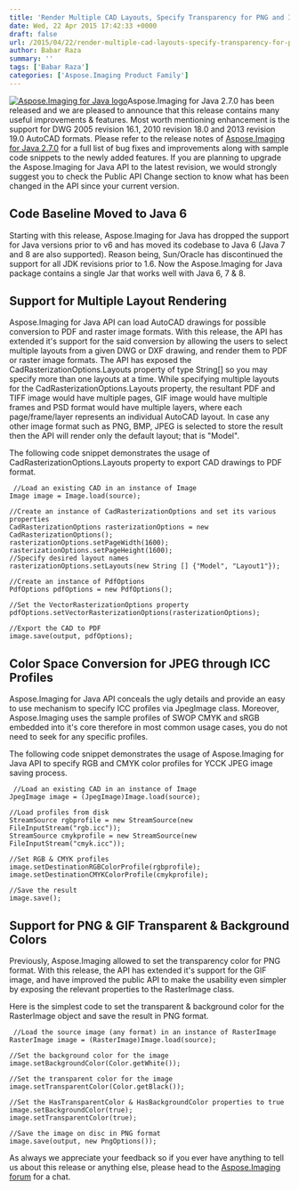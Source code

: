 ```yaml
---
title: 'Render Multiple CAD Layouts, Specify Transparency for PNG and ICC Profiles for JPEG with Aspose.Imaging for Java 2.7.0'
date: Wed, 22 Apr 2015 17:42:33 +0000
draft: false
url: /2015/04/22/render-multiple-cad-layouts-specify-transparency-for-png-and-icc-profiles-for-jpeg-with-aspose.imaging-for-java-2.7.0/
author: Babar Raza
summary: ''
tags: ['Babar Raza']
categories: ['Aspose.Imaging Product Family']
---
```


[![Aspose.Imaging for Java logo][1]](http://www.aspose.com/java/imaging-component.aspx "Aspose.Imaging for Java API")Aspose.Imaging for Java 2.7.0 has been released and we are pleased to announce that this release contains many useful improvements & features. Most worth mentioning enhancement is the support for DWG 2005 revision 16.1, 2010 revision 18.0 and 2013 revision 19.0 AutoCAD formats. Please refer to the release notes of [Aspose.Imaging for Java 2.7.0][2] for a full list of bug fixes and improvements along with sample code snippets to the newly added features. If you are planning to upgrade the Aspose.Imaging for Java API to the latest revision, we would strongly suggest you to check the Public API Change section to know what has been changed in the API since your current version.

## Code Baseline Moved to Java 6

Starting with this release, Aspose.Imaging for Java has dropped the support for Java versions prior to v6 and has moved its codebase to Java 6 (Java 7 and 8 are also supported). Reason being, Sun/Oracle has discontinued the support for all JDK revisions prior to 1.6. Now the Aspose.Imaging for Java package contains a single Jar that works well with Java 6, 7 & 8.

## Support for Multiple Layout Rendering

Aspose.Imaging for Java API can load AutoCAD drawings for possible conversion to PDF and raster image formats. With this release, the API has extended it's support for the said conversion by allowing the users to select multiple layouts from a given DWG or DXF drawing, and render them to PDF or raster image formats. The API has exposed the CadRasterizationOptions.Layouts property of type String\[\] so you may specify more than one layouts at a time. While specifying multiple layouts for the CadRasterizationOptions.Layouts property, the resultant PDF and TIFF image would have multiple pages, GIF image would have multiple frames and PSD format would have multiple layers, where each page/frame/layer represents an individual AutoCAD layout. In case any other image format such as PNG, BMP, JPEG is selected to store the result then the API will render only the default layout; that is "Model".

The following code snippet demonstrates the usage of CadRasterizationOptions.Layouts property to export CAD drawings to PDF format.

```
 //Load an existing CAD in an instance of Image
Image image = Image.load(source);

//Create an instance of CadRasterizationOptions and set its various properties
CadRasterizationOptions rasterizationOptions = new CadRasterizationOptions();
rasterizationOptions.setPageWidth(1600);
rasterizationOptions.setPageHeight(1600);
//Specify desired layout names
rasterizationOptions.setLayouts(new String [] {"Model", "Layout1"});

//Create an instance of PdfOptions
PdfOptions pdfOptions = new PdfOptions();

//Set the VectorRasterizationOptions property
pdfOptions.setVectorRasterizationOptions(rasterizationOptions);

//Export the CAD to PDF
image.save(output, pdfOptions); 
```

## Color Space Conversion for JPEG through ICC Profiles

Aspose.Imaging for Java API conceals the ugly details and provide an easy to use mechanism to specify ICC profiles via JpegImage class. Moreover, Aspose.Imaging uses the sample profiles of SWOP CMYK and sRGB embedded into it's core therefore in most common usage cases, you do not need to seek for any specific profiles.

The following code snippet demonstrates the usage of Aspose.Imaging for Java API to specify RGB and CMYK color profiles for YCCK JPEG image saving process.

```
 //Load an existing CAD in an instance of Image
JpegImage image = (JpegImage)Image.load(source);

//Load profiles from disk
StreamSource rgbprofile = new StreamSource(new FileInputStream("rgb.icc"));
StreamSource cmykprofile = new StreamSource(new FileInputStream("cmyk.icc"));

//Set RGB & CMYK profiles
image.setDestinationRGBColorProfile(rgbprofile);
image.setDestinationCMYKColorProfile(cmykprofile);

//Save the result
image.save(); 
```

## Support for PNG & GIF Transparent & Background Colors

Previously, Aspose.Imaging allowed to set the transparency color for PNG format. With this release, the API has extended it's support for the GIF image, and have improved the public API to make the usability even simpler by exposing the relevant properties to the RasterImage class.

Here is the simplest code to set the transparent & background color for the RasterImage object and save the result in PNG format.

```
 //Load the source image (any format) in an instance of RasterImage
RasterImage image = (RasterImage)Image.load(source);

//Set the background color for the image
image.setBackgroundColor(Color.getWhite());

//Set the transparent color for the image
image.setTransparentColor(Color.getBlack());

//Set the HasTransparentColor & HasBackgroundColor properties to true
image.setBackgroundColor(true);
image.setTransparentColor(true);

//Save the image on disc in PNG format
image.save(output, new PngOptions()); 
```

As always we appreciate your feedback so if you ever have anything to tell us about this release or anything else, please head to the [Aspose.Imaging forum][3] for a chat.




[1]: https://docs.aspose.com/display/emailproductfamily/Home "Aspose.Imaging for Java logo"
[2]: http://www.aspose.com/community/files/72/java-components/aspose.imaging-for-java/entry622353.aspx "Download Aspose.Imaging for Java 2.7.0"
[3]: http://www.aspose.com/community/forums/aspose.imaging-product-family/498/showforum.aspx




